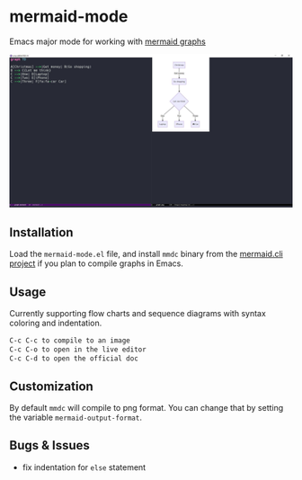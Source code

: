 # mermaid-mode
Emacs major mode for working with [mermaid graphs](https://mermaidjs.github.io/)

![alt text](screenshot.jpg "Screenshot")

## Installation
Load the `mermaid-mode.el` file, and install `mmdc` binary from the [mermaid.cli project](https://github.com/mermaidjs/mermaid.cli) if you plan to compile graphs in Emacs.

## Usage
Currently supporting flow charts and sequence diagrams with syntax coloring and indentation.

```
C-c C-c to compile to an image
C-c C-o to open in the live editor
C-c C-d to open the official doc
```

## Customization
By default `mmdc` will compile to png format. You can change that by setting the variable `mermaid-output-format`.

## Bugs & Issues
- fix indentation for `else` statement

